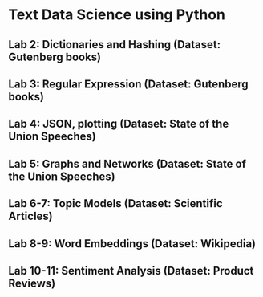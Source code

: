 # Text Data Science using Python

## Lab 2: Dictionaries and Hashing (Dataset: Gutenberg books)
## Lab 3: Regular Expression (Dataset: Gutenberg books)
## Lab 4: JSON, plotting (Dataset: State of the Union Speeches)
## Lab 5: Graphs and Networks (Dataset: State of the Union Speeches)
## Lab 6-7: Topic Models (Dataset: Scientific Articles)
## Lab 8-9: Word Embeddings (Dataset: Wikipedia)
## Lab 10-11: Sentiment Analysis (Dataset: Product Reviews)
